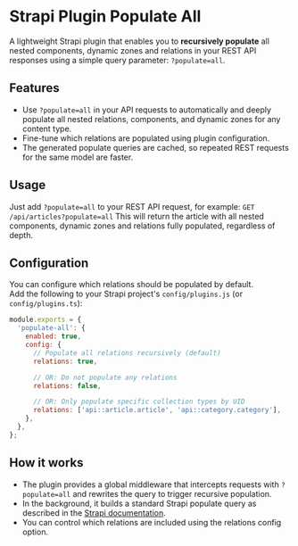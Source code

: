 # Strapi Plugin Populate All

A lightweight Strapi plugin that enables you to **recursively populate** all nested components, dynamic zones and relations in your REST API responses using a simple query parameter: `?populate=all`.

## Features

- Use `?populate=all` in your API requests to automatically and deeply populate all nested relations, components, and dynamic zones for any content type.
- Fine-tune which relations are populated using plugin configuration.
- The generated populate queries are cached, so repeated REST requests for the same model are faster.

## Usage

Just add `?populate=all` to your REST API request, for example: `GET /api/articles?populate=all`
This will return the article with all nested components, dynamic zones and relations fully populated, regardless of depth.

## Configuration

You can configure which relations should be populated by default.  
Add the following to your Strapi project's `config/plugins.js` (or `config/plugins.ts`):

```js
module.exports = {
  'populate-all': {
    enabled: true,
    config: {
      // Populate all relations recursively (default)
      relations: true,

      // OR: Do not populate any relations
      relations: false,

      // OR: Only populate specific collection types by UID
      relations: ['api::article.article', 'api::category.category'],
    },
  },
};
```

## How it works

- The plugin provides a global middleware that intercepts requests with `?populate=all` and rewrites the query to trigger recursive population.
- In the background, it builds a standard Strapi populate query as described in the [Strapi documentation](https://docs.strapi.io/cms/api/rest/populate-select).
- You can control which relations are included using the relations config option.
